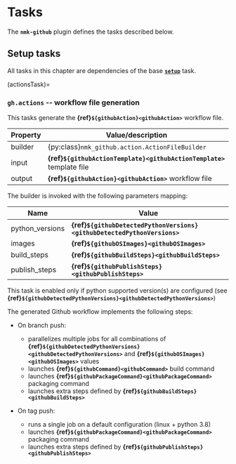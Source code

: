 # Tasks

The **`nmk-github`** plugin defines the tasks described below.

## Setup tasks

All tasks in this chapter are dependencies of the base [**`setup`**](https://nmk-base.readthedocs.io/en/stable/tasks.html#setup-task) task.

(actionsTask)=
### **`gh.actions`** -- workflow file generation

This tasks generate the **{ref}`${githubAction}<githubAction>`** workflow file.

| Property | Value/description |
|-         |-
| builder  | {py:class}`nmk_github.action.ActionFileBuilder`
| input    | **{ref}`${githubActionTemplate}<githubActionTemplate>`** template file
| output   | **{ref}`${githubAction}<githubAction>`** workflow file

The builder is invoked with the following parameters mapping:

| Name | Value |
|- |-
| python_versions | **{ref}`${githubDetectedPythonVersions}<githubDetectedPythonVersions>`**
| images | **{ref}`${githubOSImages}<githubOSImages>`**
| build_steps | **{ref}`${githubBuildSteps}<githubBuildSteps>`**
| publish_steps | **{ref}`${githubPublishSteps}<githubPublishSteps>`**

This task is enabled only if python supported version(s) are configured (see **{ref}`${githubDetectedPythonVersions}<githubDetectedPythonVersions>`**)

The generated Github workflow implements the following steps:

* On branch push:
    * parallelizes multiple jobs for all combinations of **{ref}`${githubDetectedPythonVersions}<githubDetectedPythonVersions>`** and **{ref}`${githubOSImages}<githubOSImages>`** values
    * launches **{ref}`${githubCommand}<githubCommand>`** build command
    * launches **{ref}`${githubPackageCommand}<githubPackageCommand>`** packaging command
    * launches extra steps defined by **{ref}`${githubBuildSteps}<githubBuildSteps>`**

* On tag push:
    * runs a single job on a default configuration (linux + python 3.8)
    * launches **{ref}`${githubPackageCommand}<githubPackageCommand>`** packaging command
    * launches extra steps defined by **{ref}`${githubPublishSteps}<githubPublishSteps>`**
